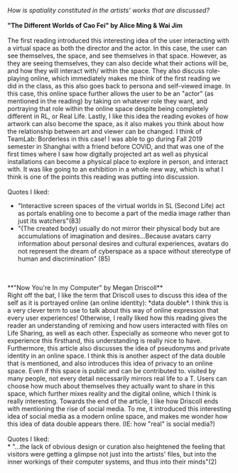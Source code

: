*How is spatiality constituted in the artists' works that are discussed?*
<br>
<br>
**"The Different Worlds of Cao Fei" by Alice Ming & Wai Jim**
<br>
<br>
The first reading introduced this interesting idea of the user interacting with a virtual space as both the director and the actor. In this case, the user can see themselves, the space, and see themselves in that space. However, as they are seeing themselves, they can also decide what their actions will be, and how they will interact with/ within the space. They also discuss role-playing online, which immediately makes me think of the first reading we did in the class, as this also goes back to persona and self-viewed image. In this case, this online space further allows the user to be an "actor" (as mentioned in the reading) by taking on whatever role they want, and portraying that role within the online space despite being completely different in RL, or Real Life. Lastly, I like this idea the reading evokes of how artwork can also become the space, as it also makes you think about how the relationship between art and viewer can be changed. I think of TeamLab: Borderless in this case! I was able to go during Fall 2019 semester in Shanghai with a friend before COVID, and that was one of the first times where I saw how digitally projected art as well as physical installations can become a physical place to explore in person, and interact with. It was like going to an exhibition in a whole new way, which is what I think is one of the points this reading was putting into discussion.
<br>
<br>
Quotes I liked:
<br>
* "Interactive screen spaces of the virtual worlds in SL (Second Life) act as portals enabling one to become a part of the media image rather than just its watchers"(83)
* "(The created body) usually do not mirror their physical body but are accumulations of imagination and desires...Because avatars carry information about personal desires and cultural experiences, avatars do not  represent the dream of cyberspace as a space without stereotype of human and discrimination" (85)
<br>
<br>
**"Now You're In my Computer" by Megan Driscoll**
<br>
Right off the bat, I like the term that Driscoll uses to discuss this idea of the self as it is portrayed online (an online identity): *data double*. I think this is a very clever term to use to talk about this way of online expression that every user experiences! Otherwise, I really liked how this reading gives the reader an understanding of remixing and how users interacted with files on Life Sharing, as well as each other. Especially as someone who never got to experience this firsthand, this understanding is really nice to have. Furthermore, this article also discusses the idea of pseudonyms and private identity in an online space. I think this is another aspect of the data double that is mentioned, and also introduces this idea of privacy to an online space. Even if this space is public and can be contributed to. visited by many people, not every detail necessarily mirrors real life to a T. Users can choose how much about themselves they actually want to share in this space, which further mixes reality and the digital online, which I think is really interesting. Towards the end of the article, I like how Driscoll ends with mentioning the rise of social media. To me, it introduced this interesting idea of social media as a modern online space, and makes me wonder how this idea of data double appears there. (IE: how "real" is social media?)
<br>
<br>
Quotes I liked:
<br>
* "...the lack of obvious design or curation also heightened the feeling that visitors were getting a glimpse not just into the artists' files, but into the inner workings of their computer systems, and thus into their minds"(2)
